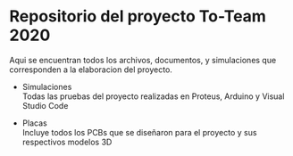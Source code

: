 # Repositorio del proyecto To-Team 2020
Aqui se encuentran todos los archivos, documentos, y simulaciones que corresponden a la elaboracion del proyecto.

- Simulaciones  
Todas las pruebas del proyecto realizadas en Proteus, Arduino y Visual Studio Code

- Placas  
Incluye todos los PCBs que se diseñaron para el proyecto y sus respectivos modelos 3D
